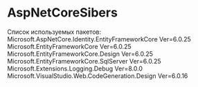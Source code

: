 # AspNetCoreSibers
Список используемых пакетов:
Microsoft.AspNetCore.Identity.EntityFrameworkCore Ver=6.0.25
Microsoft.EntityFrameworkCore Ver=6.0.25
Microsoft.EntityFrameworkCore.Design Ver=6.0.25
Microsoft.EntityFrameworkCore.SqlServer Ver=6.0.25
Microsoft.Extensions.Logging.Debug Ver=8.0.0 
Microsoft.VisualStudio.Web.CodeGeneration.Design Ver=6.0.16
